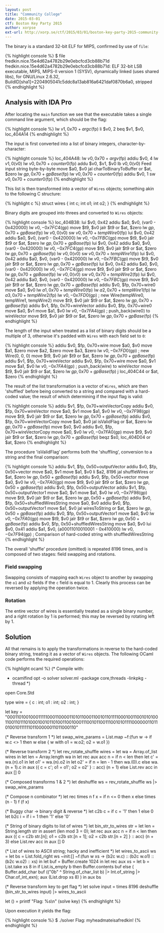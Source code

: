 ```yaml
---
layout: post
title: "Community College"
date: 2015-03-01
ctf: Boston Key Party 2015
author: xorpse
ext-url: http://xorp.se/ctf/2015/03/01/boston-key-party-2015-community-college/
---
```


The binary is a standard 32-bit ELF for MIPS, confirmed by use of `file`:

{% highlight console %}
$ file fredkin.nice.15e4d62a4782b29e0ebcfcd3cb88b71d
fredkin.nice.15e4d62a4782b29e0ebcfcd3cb88b71d: ELF 32-bit LSB executable, MIPS, MIPS-II version 1 (SYSV), dynamically linked (uses shared libs), for GNU/Linux 2.6.32, BuildID[sha1]=2204905041c5ddc8a13ab816a6421daf0870b6a0, stripped
{% endhighlight %}

## Analysis with IDA Pro

After locating the `main` function we see that the executable takes a single command
line argument, which should be the flag:

{% highlight console %}
lw      $v1, 0x70+argc($fp)
li      $v0, 2
beq     $v1, $v0, loc_404A14
{% endhighlight %}

The input is first converted into a list of binary integers, character-by-character:

{% highlight console %}
loc_404A48:
lw      $v0, 0x70+argv($fp)
addiu   $v0, 4
lw      $v1, 0($v0)
lw      $v0, 0x70+counter0($fp)
addu    $v0, $v1, $v0
lb      $v0, 0($v0)
Feed input string byte-by-byte
move    $a0, $v0
jal     charToBinaryToBuffer
or      $at, $zero
lw      $gp, 0x70+gpBase($fp)
lw      $v0, 0x70+counter0($fp)
addiu   $v0, 1
sw      $v0, 0x70+counter0($fp)
{% endhighlight %}

This list is then transformed into a vector of `Wires` objects; something akin to the following C structure:

{% highlight c %}
struct wires {
  int c;
  int o1;
  int o2;
}
{% endhighlight %}

Binary digits are grouped into threes and converted to `Wires` objects:

{% highlight console %}
loc_404B38:
lui     $v0, 0x42
addiu   $a0, $v0, (var0 - 0x420000)
lw      $v0, -0x7FC4($gp)
move    $t9, $v0
jalr    $t9
or      $at, $zero
lw      $gp, 0x70+gpBase($fp)
lw      $v0, 0($v0)
sw      $v0, 0x70+tempWire0($fp)
lui     $v0, 0x42
addiu   $a0, $v0, (var0 - 0x420000)
lw      $v0, -0x7FBC($gp)
move    $t9, $v0
jalr    $t9
or      $at, $zero
lw      $gp, 0x70+gpBase($fp)
lui     $v0, 0x42
addiu   $a0, $v0, (var0 - 0x420000)
lw      $v0, -0x7FC4($gp)
move    $t9, $v0
jalr    $t9
or      $at, $zero
lw      $gp, 0x70+gpBase($fp)
lw      $v0, 0($v0)
sw      $v0, 0x70+tempWire1($fp)
lui     $v0, 0x42
addiu   $a0, $v0, (var0 - 0x420000)
lw      $v0, -0x7FBC($gp)
move    $t9, $v0
jalr    $t9
or      $at, $zero
lw      $gp, 0x70+gpBase($fp)
lui     $v0, 0x42
addiu   $a0, $v0, (var0 - 0x420000)
lw      $v0, -0x7FC4($gp)
move    $t9, $v0
jalr    $t9
or      $at, $zero
lw      $gp, 0x70+gpBase($fp)
lw      $v0, 0($v0)
sw      $v0, 0x70+tempWire2($fp)
lui     $v0, 0x42
addiu   $a0, $v0, (var0 - 0x420000)
lw      $v0, -0x7FBC($gp)
move    $t9, $v0
jalr    $t9
or      $at, $zero
lw      $gp, 0x70+gpBase($fp)
addiu   $v0, $fp, 0x70+wire0
move    $a0, $v0
lw      $a1, 0x70+tempWire0($fp)
lw      $a2, 0x70+tempWire1($fp)
lw      $a3, 0x70+tempWire2($fp)
lw      $v0, -0x7FD0($gp) ; new Wire(tempWire0, tempWire1, tempWire2)
move    $t9, $v0
jalr    $t9
or      $at, $zero
lw      $gp, 0x70+gpBase($fp)
addiu   $v1, $fp, 0x70+wireVector
addiu   $v0, $fp, 0x70+wire0
move    $a0, $v1
move    $a1, $v0
lw      $v0, -0x7FA4($gp) ; push_back(wire0) to wireVector
move    $t9, $v0
jalr    $t9
or      $at, $zero
lw      $gp, 0x70+gpBase($fp)
{% endhighlight %}

The length of the input when treated as a list of binary digits should be a multiple of 3,
otherwise it's padded with `Wires` with each field set to `0`:

{% highlight console %}
addiu   $v0, $fp, 0x70+wire
move    $a0, $v0
move    $a1, $zero
move    $a2, $zero
move    $a3, $zero
lw      $v0, -0x7FD0($gp) ; new Wire(0, 0, 0)
move    $t9, $v0
jalr    $t9
or      $at, $zero
lw      $gp, 0x70+gpBase($fp)
addiu   $v1, $fp, 0x70+wireVector
addiu   $v0, $fp, 0x70+wire
move    $a0, $v1
move    $a1, $v0
lw      $v0, -0x7FA4($gp) ; push_back(wire) to wireVector
move    $t9, $v0
jalr    $t9
or      $at, $zero
lw      $gp, 0x70+gpBase($fp)
j       loc_404C44
or      $at, $zero
{% endhighlight %}

The result of the list
transformation is a vector of `Wires`, which are then 'shuffled' before being converted
to a string and compared with a hard-coded value; the result of which determining if the
input flag is valid:

{% highlight console %}
addiu   $v1, $fp, 0x70+wireVectorCopy
addiu   $v0, $fp, 0x70+wireVector
move    $a0, $v1
move    $a1, $v0
lw      $v0, -0x7F98($gp)
move    $t9, $v0
jalr    $t9
or      $at, $zero
lw      $gp, 0x70+gpBase($fp)
addiu   $v0, $fp, 0x70+wireVectorCopy
move    $a0, $v0
jal     isValidFlag
or      $at, $zero
lw      $gp, 0x70+gpBase($fp)
move    $s0, $v0
addiu   $v0, $fp, 0x70+wireVectorCopy
move    $a0, $v0
lw      $v0, -0x7FA0($gp)
move    $t9, $v0
jalr    $t9
or      $at, $zero
lw      $gp, 0x70+gpBase($fp)
beqz    $s0, loc_404D04
or      $at, $zero
{% endhighlight %}

The procedure 'isValidFlag' performs both the 'shuffling', conversion to a string and the final comparison:

{% highlight console %}
addiu   $v1, $fp, 0x50+outputVector
addiu   $v0, $fp, 0x50+vector
move    $a0, $v1
move    $a1, $v0
li      $a2, 8196
jal     shuffleWires
or      $at, $zero
lw      $gp, 0x50+gpBase($fp)
addiu   $v0, $fp, 0x50+vector
move    $a0, $v0
lw      $v0, -0x7FA0($gp)
move    $t9, $v0
jalr    $t9
or      $at, $zero
lw      $gp, 0x50+gpBase($fp)
addiu   $v0, $fp, 0x50+outputVector
addiu   $v1, $fp, 0x50+outputVector1
move    $a0, $v1
move    $a1, $v0
lw      $v0, -0x7F98($gp)
move    $t9, $v0
jalr    $t9
or      $at, $zero
lw      $gp, 0x50+gpBase($fp)
addiu   $v0, $fp, 0x50+shuffledWiresString
move    $a0, $v0
addiu   $v0, $fp, 0x50+outputVector1
move    $a1, $v0
jal     wiresToString
or      $at, $zero
lw      $gp, 0x50+gpBase($fp)
addiu   $v0, $fp, 0x50+outputVector1
move    $a0, $v0
lw      $v0, -0x7FA0($gp)
move    $t9, $v0
jalr    $t9
or      $at, $zero
lw      $gp, 0x50+gpBase($fp)
addiu   $v0, $fp, 0x50+shuffledWiresString
move    $a0, $v0
lui     $v0, 0x41
addiu   $a1, $v0, (a00011010010001 - 0x410000)
lw      $v0, -0x7F94($gp) ; Comparison of hard-coded string with shuffledWiresString
{% endhighlight %}

The overall 'shuffle' procedure (omitted) is repeated 8196 times, and is composed of two stages:
field swapping and rotations.

### Field swapping

Swapping consists of mapping each `Wires` object to another by swapping the `o1` and `o2`
fields if the `c` field is equal to 1. Clearly this process can be reversed by applying
the operation twice.

### Rotation

The entire vector of wires is essentially treated as a single binary number, and a right
rotation by 1 is performed; this may be reversed by rotating left by 1.

## Solution

All that remains is to apply the transformations in reverse to the hard-coded binary string,
treating it as a vector of `Wires` objects. The following OCaml code performs the required
operations:

{% highlight ocaml %}
(* Compile with:
 * ocamlfind opt -o solver solver.ml -package core,threads -linkpkg -thread
 *)

open Core.Std

type wire = {
  c  : int;
  o1 : int;
  o2 : int;
}

let key =
  "000110100100011111000110000110101100011001011011110001001100101010011001101110100010010110100110010001110010110011100101011110000001101101001011111101100000011011000110"

(* Reverse transform 1 *)
let swap_wire_params =
  List.map ~f:(fun w ->
    if w.c <> 1 then w else { w with o1 = w.o2; o2 = w.o1 })

(* Reverse transform 2 *)
let rev_rotate_shuffle wires =
  let wa = Array.of_list wires in
  let len = Array.length wa in
  let rec aux acc n =
    if n < len then
      let c' = wa.(n).o1 in
      let o1' = wa.(n).o2 in
      let o2' = if n = len - 1 then wa.(0).c else wa.(n + 1).c in
      aux ({ c = c'; o1 = o1'; o2 = o2' } :: acc) (n + 1)
    else
      List.rev acc
  in
  aux [] 0

(* Composed transforms 1 & 2 *)
let deshuffle ws = rev_rotate_shuffle ws |> swap_wire_params

(* Compose n combinator *)
let rec times n f x =
  if n <= 0 then
    x
  else
    times (n - 1) f (f x)

(* Buggy char -> binary digit & reverse *)
let c2b c = if c = '1' then 1 else 0
let b2c i = if i = 1 then '1' else '0'

(* String of binary digits to list of wires *)
let bin_str_to_wires str =
  let len = String.length str in
  assert (len mod 3 = 0);
  let rec aux acc n =
    if n < len then
      aux ({ c = c2b str.[n]; o1 = c2b str.[n + 1]; o2 = c2b str.[n + 2] } :: acc) (n + 3)
    else
      List.rev acc
  in
  aux [] 0

(* List of wires to ASCII string; hacky and inefficient *)
let wires_to_ascii ws =
  let bs =
    List.fold_right ws ~init:[]
                    ~f:(fun w xs -> (b2c w.c) :: (b2c w.o1) :: (b2c w.o2) :: xs)
  in
  let buf = Buffer.create 1024 in
  let rec aux xs =
    let b = List.take xs 8 in
    if List.is_empty b then
      Buffer.contents buf
    else (
      Buffer.add_char buf (("0b" ^ String.of_char_list b) |> Int.of_string |> Char.of_int_exn);
      aux (List.drop xs 8)
    )
  in
  aux bs

(* Reverse transform key to get flag *)
let solve input = times 8196 deshuffle (bin_str_to_wires input) |> wires_to_ascii

let () =
  printf "Flag: %s\n" (solve key)
{% endhighlight %}

Upon execution it yields the flag:

{% highlight console %}
$ ./solver
Flag: myheadmateisafredkin!
{% endhighlight %}
